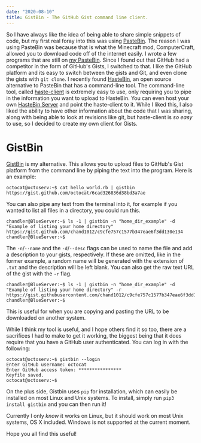 ```yaml
---
date: "2020-08-10"
title: GistBin - The GitHub Gist command line client.
---
```


So I have always like the idea of being able to share simple snippets of code, but my first real foray into this was using [PasteBin](https://pastebin.com/). The reason I was using PasteBin was because that is what the Minecraft mod, ComputerCraft, allowed you to download code off of the internet easily. I wrote a few programs that are still on [my PasteBin](https://pastebin.com/u/chand1012). Since I found out that GitHub had a competitor in the form of GitHub's Gists, I switched to that. I like the GitHub platform and its easy to switch between the gists and Git, and even clone the gists with `git clone`. I recently found [HasteBin](https://hastebin.com/about.md), an open source alternative to PasteBin that has a command-line tool. The command-line tool, called [haste-client](https://github.com/seejohnrun/haste-client) is extremely easy to use, only requiring you to pipe in the information you want to upload to HasteBin. You can even host your own [HasteBin Server](https://github.com/seejohnrun/haste-server) and point the haste-client to it. While I liked this, I also liked the ability to have other information about the code that I was sharing, along with being able to look at revisions like git, but haste-client is *so easy* to use, so I decided to create my own client for Gists.

# GistBin

[GistBin](https://gistbin.chand1012.dev/) is my alternative. This allows you to upload files to GitHub's Gist platform from the command line by piping the text into the program. Here is an example:

```
octocat@octoserv:~$ cat hello_world.rb | gistbin
https://gist.github.com/octocat/6cad326836d38bd3a7ae
```

You can also pipe any text from the terminal into it, for example if you wanted to list all files in a directory, you could run this.

```
chandler@BlueServer:~$ ls -1 | gistbin -n "home_dir_example" -d "Example of listing your home directory"
https://gist.github.com/chand1012/c9cfe757c1577b347eae6f3dd130e134
chandler@BlueServer:~$
```

The `-n`/`--name` and the `-d`/`--desc` flags can be used to name the file and add a description to your gists, respectively. If these are omitted, like in the former example, a random name will be generated with the extension of `.txt` and the description will be left blank. You can also get the raw text URL of the gist with the `-r` flag.

```
chandler@BlueServer:~$ ls -1 | gistbin -n "home_dir_example" -d "Example of listing your home directory" -r
https://gist.githubusercontent.com/chand1012/c9cfe757c1577b347eae6f3dd130e134/raw/d8203f2b7026fb27bef0d08cff1765cc2cb2088d/home_dir_example
chandler@BlueServer:~$
```

This is useful for when you are copying and pasting the URL to be downloaded on another system. 

While I think my tool is useful, and I hope others find it so too, there are a sacrifices I had to make to get it working, the biggest being that it does require that you have a GitHub user authenticated. You can log in with the following:

```
octocat@octoserv:~$ gistbin --login
Enter GitHub username: octocat
Enter GitHub access token: ****************
Keyfile saved.
octocat@octoserv:~$ 
```

On the plus side, Gistbin uses `pip` for installation, which can easily be installed on most Linux and Unix systems. To install, simply run `pip3 install gistbin` and you can then run it!

Currently I only *know* it works on Linux, but it should work on most Unix systems, OS X included. Windows is not supported at the current moment.

Hope you all find this useful!